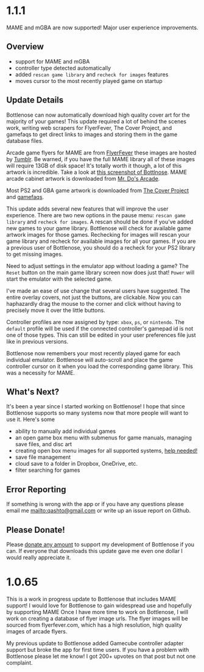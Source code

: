 # 1.1.1

MAME and mGBA are now supported!  Major user experience improvements.

## Overview

-   support for MAME and mGBA
-   controller type detected automatically
-   added `rescan game library` and `recheck for images` features
-   moves cursor to the most recently played game on startup

## Update Details

Bottlenose can now automatically download high quality cover art for the majority of your games!  This update required a lot of behind the scenes work, writing web scrapers for FlyerFever, The Cover Project, and gamefaqs to get direct links to images and storing them in the game database files.

Arcade game flyers for MAME are from [FlyerFever](https://www.flyerfever.com/) these images are hosted by [Tumblr](https://www.tumblr.com/).  Be warned, if you have the full MAME library all of these images will require 13GB of disk space!  It's totally worth it though, a lot of this artwork is incredible.  Take a look at [this screenshot of Bottlnose](https://raw.githubusercontent.com/quinton-ashley/bottlenose-screenshots/master/mame.png).  MAME arcade cabinet artwork is downloaded from [Mr. Do's Arcade](http://www.mameworld.info/mrdo/mame_artwork_ingame.php).

Most PS2 and GBA game artwork is downloaded from [The Cover Project](http://www.thecoverproject.net/) and [gamefaqs](https://gamefaqs.gamespot.com).

This update adds several new features that will improve the user experience.  There are two new options in the pause menu: `rescan game library` and `recheck for images`.  A rescan should be done if you've added new games to your game library.  Bottlenose will check for available game artwork images for those games.  Rechecking for images will rescan your game library and recheck for available images for all your games.  If you are a previous user of Bottlenose, you should do a recheck for your PS2 library to get missing images.

Need to adjust settings in the emulator app without loading a game?  The `Reset` button on the main game library screen now does just that!  `Power` will start the emulator with the selected game.

I've made an ease of use change that several users have suggested.  The entire overlay covers, not just the buttons, are clickable.  Now you can haphazardly drag the mouse to the corner and click without having to precisely move it over the little buttons.

Controller profiles are now assigned by type: `xbox`, `ps`, or `nintendo`.  The `default` profile will be used if the connected controller's gamepad id is not one of those types.  This can still be edited in your user preferences file just like in previous versions.

Bottlenose now remembers your most recently played game for each individual emulator.  Bottlenose will auto-scroll and place the game controller cursor on it when you load the corresponding game library.  This was a necessity for MAME.

## What's Next?

It's been a year since I started working on Bottlenose!  I hope that since Bottlenose supports so many systems now that more people will want to use it.  Here's some

-   ability to manually add individual games
-   an open game box menu with submenus for game manuals, managing save files, and disc art
-   creating open box menu images for all supported systems, [help needed!](https://github.com/quinton-ashley/bottlenose-img/blob/master/README.md#bottlenose-img)
-   save file management
-   cloud save to a folder in Dropbox, OneDrive, etc.
-   filter searching for games

## Error Reporting

If something is wrong with the app or if you have any questions please email me <mailto:qashto@gmail.com> or write up an issue report on Github.

## Please Donate!

Please [donate any amount](https://www.paypal.me/qashto/10) to support my development of Bottlenose if you can.  If everyone that downloads this update gave me even one dollar I would really appreciate it.

# 1.0.65

This is a work in progress update to Bottlenose that includes MAME support!  I would love for Bottlenose to gain widespread use and hopefully by supporting MAME   Once I have more time to work on Bottlenose, I will work on creating a database of flyer image urls.  The flyer images will be sourced from flyerfever.com, which has a high resolution, high quality images of arcade flyers.

My previous update to Bottlenose added Gamecube controller adapter support but broke the app for first time users.  If you have a problem with Bottlenose please let me know!  I got 200+ upvotes on that post but not one complaint.
